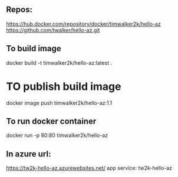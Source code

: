 
## Repos:
https://hub.docker.com/repository/docker/timwalker2k/hello-az
https://github.com/twalker/hello-az.git

## To build image
docker build -t timwalker2k/hello-az:latest .

# TO publish build image
docker image push timwalker2k/hello-az:1.1

## To run docker container
docker run -p 80:80 timwalker2k/hello-az

## In azure url:
https://tw2k-hello-az.azurewebsites.net/
app service:
tw2k-hello-az
